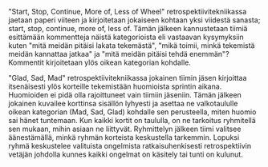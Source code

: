 "Start, Stop, Continue, More of, Less of Wheel" retrospektiivitekniikassa jaetaan paperi viiteen ja kirjoitetaan jokaiseen kohtaan yksi viidestä sanasta; start, stop, continue, more of, less of. Tämän jälkeen kannustetaan tiimiä esittämään kommentteja näistä kategorioista eli vastaavan kysymyksiin kuten "mitä meidän pitäisi lakata tekemästä", "mikä toimii, minkä tekemistä meidän kannattaa jatkaa" ja "mitä meidän pitäisi tehdä enemmän"? Kommentit kirjoitetaan ylös oikean kategorian kohdalle.

"Glad, Sad, Mad" retrospektiivitekniikassa jokainen tiimin jäsen kirjoittaa itsenäisesti ylös korteille tekemistään huomioista sprintin aikana. Huomioiden ei pidä olla rajoittuneet vain tiimiin jäseniin. Tämän jälkeen jokainen kuvailee korttinsa sisällön lyhyesti ja asettaa ne valkotaululle oikean kategorian (Mad, Sad, Glad) kohdalle sen perusteella, miten huomio sai hänet tuntemaan. Kun kaikki kortit on taululla, on ne tarkoitus ryhmitellä sen mukaan, mihin asiaan ne liittyvät. Ryhmittelyn jälkeen tiimi valitsee äänestämällä, minkä ryhmän korteista keskustella tarkemmin. Lopuksi ryhmä keskustelee valituista ongelmista ratkaisuhenkisesti retrospektiivin vetäjän johdolla kunnes kaikki ongelmat on käsitely tai tunti on kulunut. 